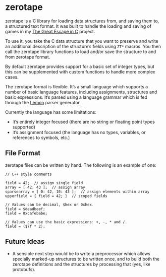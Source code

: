 # zerotape

zerotape is a C library for loading data structures from, and saving them to, a structured text format. It was built to handle the loading and saving of games in my [The Great Escape in C](https://github.com/dpt/The-Great-Escape-in-C) project.

To use it, you take the C data structure that you want to preserve and write an additional description of the structure’s fields using `ZT*` macros. You then call the zerotape library functions to load and/or save the structure to and from zerotape format.

By default zerotape provides support for a basic set of integer types, but this can be supplemented with custom functions to handle more complex cases.

The zerotape format is flexible. It’s a small language which supports a number of basic language features, including assignments, structures and basic expressions. It’s parsed using a language grammar which is fed through the [Lemon](https://www.sqlite.org/lemon.html) parser generator.

Currently the language has some limitations:
- It’s entirely integer focused (there are no string or floating point types supported)
- It’s assignment focused (the language has no types, variables, or references to symbols, etc.)

## File Format

zerotape files can be written by hand. The following is an example of one:

```
// C++ style comments

field = 42;  // assign single field
array = [ 42, 43 ];  // assign array
sparsearray = [ 0: 42, 10: 43 ];  // assign elements within array
upperfield = { field = 42; }  // scoped fields

// Values can be decimal, $hex or 0xhex.
field = $deadbeef;
field = 0xcafebabe;

// Values can use the basic expressions: +, -, * and /.
field = ($7f * 2);
```

## Future Ideas

- A sensible next step would be to write a preprocessor which allows specially marked-up structures to be written once, and to build both the zerotape definitions and the structures by processing that (yes, like protobufs).
